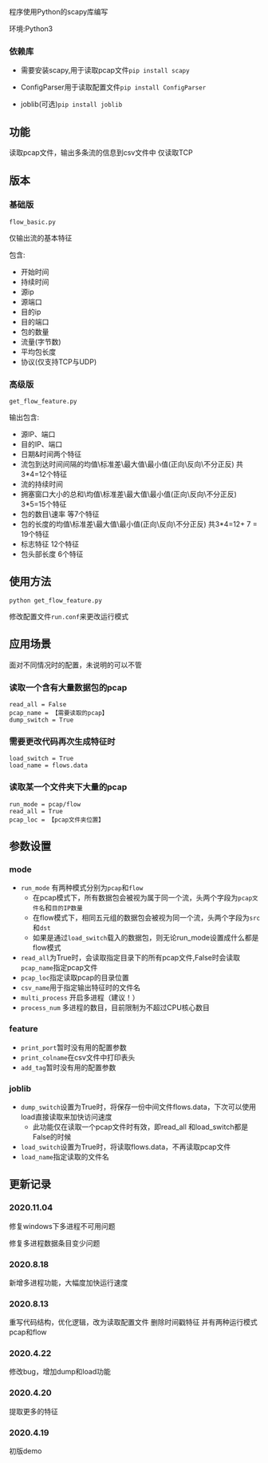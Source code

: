 程序使用Python的scapy库编写

环境:Python3


### 依赖库

- 需要安装scapy,用于读取pcap文件`pip install scapy`

- ConfigParser用于读取配置文件`pip install ConfigParser`

- joblib(可选)`pip install joblib`



## 功能

读取pcap文件，输出多条流的信息到csv文件中
仅读取TCP

## 版本

### 基础版 

`flow_basic.py`

仅输出流的基本特征

包含:

- 开始时间
- 持续时间
- 源ip
- 源端口
- 目的ip
- 目的端口
- 包的数量
- 流量(字节数)
- 平均包长度
- 协议(仅支持TCP与UDP)

### 高级版

`get_flow_feature.py`

输出包含:

- 源IP、端口
- 目的IP、端口
- 日期&时间两个特征
- 流包到达时间间隔的均值\标准差\最大值\最小值(正向\反向\不分正反)  共3*4=12个特征
- 流的持续时间
- 拥塞窗口大小的总和\均值\标准差\最大值\最小值(正向\反向\不分正反)  3*5=15个特征
- 包的数目\速率 等7个特征
- 包的长度的均值\标准差\最大值\最小值(正向\反向\不分正反)  共3*4=12+ 7 = 19个特征
- 标志特征 12个特征
- 包头部长度 6个特征



## 使用方法

`python get_flow_feature.py`

修改配置文件`run.conf`来更改运行模式


## 应用场景

面对不同情况时的配置，未说明的可以不管
### 读取一个含有大量数据包的pcap
```
read_all = False
pcap_name = 【需要读取的pcap】
dump_switch = True
```
### 需要更改代码再次生成特征时
```
load_switch = True
load_name = flows.data
```

### 读取某一个文件夹下大量的pcap

```
run_mode = pcap/flow
read_all = True
pcap_loc = 【pcap文件夹位置】

```


## 参数设置
### mode

- `run_mode` 有两种模式分别为`pcap`和`flow`
  - 在pcap模式下，所有数据包会被视为属于同一个流，头两个字段为`pcap文件名`和`目的IP数量`
  - 在flow模式下，相同五元组的数据包会被视为同一个流，头两个字段为`src`和`dst`
  - 如果是通过`load_switch`载入的数据包，则无论run_mode设置成什么都是flow模式
- `read_all`为True时，会读取指定目录下的所有pcap文件,False时会读取`pcap_name`指定pcap文件
- `pcap_loc`指定读取pcap的目录位置
- `csv_name`用于指定输出特征时的文件名
- `multi_process` 开启多进程（建议！）
- `process_num` 多进程的数目，目前限制为不超过CPU核心数目

### feature

- `print_port`暂时没有用的配置参数
- `print_colname`在csv文件中打印表头
- `add_tag`暂时没有用的配置参数

### joblib

- `dump_switch`设置为True时，将保存一份中间文件flows.data，下次可以使用load直接读取来加快访问速度
  - 此功能仅在读取一个pcap文件时有效，即read_all 和load_switch都是False的时候
- `load_switch`设置为True时，将读取flows.data，不再读取pcap文件
- `load_name`指定读取的文件名



## 更新记录

### 2020.11.04

修复windows下多进程不可用问题

修复多进程数据条目变少问题

### 2020.8.18

新增多进程功能，大幅度加快运行速度

### 2020.8.13
重写代码结构，优化逻辑，改为读取配置文件
删除时间戳特征
并有两种运行模式pcap和flow

### 2020.4.22
修改bug，增加dump和load功能

### 2020.4.20
提取更多的特征

### 2020.4.19
初版demo